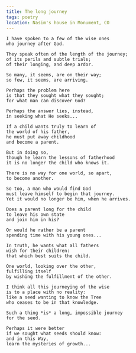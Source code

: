```yaml
---
title: The long journey
tags: poetry
location: Nasim's house in Monument, CO
---
```


    I have spoken to a few of the wise ones
    who journey after God.

    They speak often of the length of the journey;
    of its perils and subtle trials;
    of their longing, and deep ardor.

    So many, it seems, are on their way;
    so few, it seems, are arriving.

    Perhaps the problem here
    is that they sought what they sought;
    for what man can discover God?

    Perhaps the answer lies, instead,
    in seeking what He seeks...

    If a child wants truly to learn of
    the world of his father,
    he must put away childhood
    and become a parent.

    But in doing so,
    though he learn the lessons of fatherhood
    it is no longer the child who knows it.

    There is no way for one world, so apart,
    to become another.

    So too, a man who would find God
    must leave himself to begin that journey.
    Yet it would no longer be him, when he arrives.

    Does a parent long for the child
    to leave his own state
    and join him in his?

    Or would he rather be a parent
    spending time with his young ones...

    In truth, he wants what all fathers
    wish for their children:
    that which best suits the child.

    One world, looking over the other,
    fulfilling itself
    by wishing the fulfillment of the other.

    I think all this journeying of the wise
    is to a place with no reality:
    like a seed wanting to know the Tree
    who ceases to be in that knowledge.

    Such a thing *is* a long, impossible journey
    for the seed.

    Perhaps it were better
    if we sought what seeds should know:
    and in this Way,
    learn the mysteries of growth...


